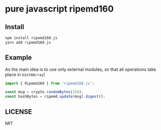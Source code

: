 # pure javascript ripemd160

## Install
```bash
npm install ripemd160.js
yarn add ripemd160.js
```

## Example

As the main idea is to use only external modules, so that all operations take place in `Uint8Array`!

```javascript
import { Ripemd160 } from 'ripemd160.js';

const msg = crypto.randomBytes(256);
const hashBytes = ripemd.update(msg).digest();
```


## LICENSE

MIT

